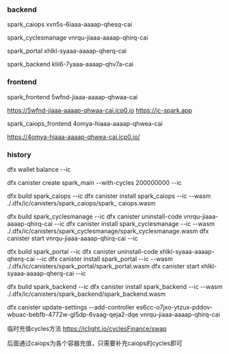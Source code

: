### backend

spark_caiops xvn5s-6iaaa-aaaap-qhesq-cai

spark_cyclesmanage vnrqu-jiaaa-aaaap-qhirq-cai

spark_portal xhlkl-syaaa-aaaap-qherq-cai

spark_backend klii6-7yaaa-aaaap-qhv7a-cai

### frontend

spark_frontend  5wfnd-jiaaa-aaaap-qhwaa-cai

https://5wfnd-jiaaa-aaaap-qhwaa-cai.icp0.io
https://ic-spark.app


spark_caiops_frontend 4omya-hiaaa-aaaap-qhwea-cai

https://4omya-hiaaa-aaaap-qhwea-cai.icp0.io/




### history 
dfx wallet balance --ic

dfx canister create spark_main --with-cycles 200000000 --ic

dfx build spark_caiops --ic
dfx canister install spark_caiops --ic --wasm ./.dfx/ic/canisters/spark_caiops/spark_
caiops.wasm

dfx build spark_cyclesmanage --ic
dfx canister uninstall-code vnrqu-jiaaa-aaaap-qhirq-cai --ic
dfx canister install spark_cyclesmanage --ic --wasm ./.dfx/ic/canisters/spark_cyclesmanage/spark_cyclesmanage.wasm
dfx canister start vnrqu-jiaaa-aaaap-qhirq-cai --ic

dfx build spark_portal --ic
dfx canister uninstall-code xhlkl-syaaa-aaaap-qherq-cai --ic
dfx canister install spark_portal --ic --wasm ./.dfx/ic/canisters/spark_portal/spark_portal.wasm
dfx canister start xhlkl-syaaa-aaaap-qherq-cai --ic

dfx build spark_backend --ic
dfx canister install spark_backend --ic --wasm ./.dfx/ic/canisters/spark_backend/spark_backend.wasm

dfx canister update-settings --add-controller es6cc-o7jxo-ytzux-pddov-wbuac-bebfb-4772w-gl5dp-6vaag-qeja2-dqe vnrqu-jiaaa-aaaap-qhirq-cai



临时充值cycles方法
https://iclight.io/cyclesFinance/swap

后面通过caiops为各个容器充值，只需要补充caiops的cycles即可
